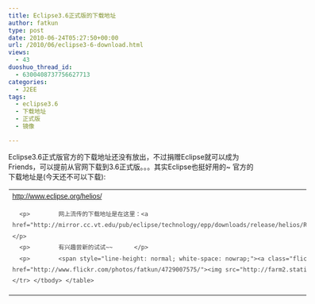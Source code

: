 ```yaml
---
title: Eclipse3.6正式版的下载地址
author: fatkun
type: post
date: 2010-06-24T05:27:50+00:00
url: /2010/06/eclipse3-6-download.html
views:
  - 43
duoshuo_thread_id:
  - 6300408737756627713
categories:
  - J2EE
tags:
  - eclipse3.6
  - 下载地址
  - 正式版
  - 镜像

---
```

Eclipse3.6正式版官方的下载地址还没有放出，不过捐赠Eclipse就可以成为Friends，可以提前从官网下载到3.6正式版。。。其实Eclipse也挺好用的~
官方的下载地址是(今天还不可以下载):
<table style="word-wrap: break-word; empty-cells: show; border-collapse: collapse; line-height: normal; width: 600px; table-layout: fixed; margin-left: 1px;" border="0" cellspacing="0" cellpadding="0">  <tr style="word-wrap: break-word; line-height: normal;">    <td id="postmessage_938" style="word-wrap: break-word; color: #444444; font: normal normal normal 12px/1.6em Verdana, Helvetica, Arial, sans-serif; line-height: 1.6em; font-size: 14px;">      <a href="http://www.eclipse.org/helios/">http://www.eclipse.org/helios/</a></p> 
      
      <p>        网上流传的下载地址是在这里：<a href="http://mirror.cc.vt.edu/pub/eclipse/technology/epp/downloads/release/helios/R/">http://mirror.cc.vt.edu/pub/eclipse/technology/epp/downloads/release/helios/R/</a>      </p>
      <p>        有兴趣尝新的试试~~      </p>
      <p>        <span style="line-height: normal; white-space: nowrap;"><a class="flickr-image alignnone" title="eclipse3.6" href="http://www.flickr.com/photos/fatkun/4729007575/"><img src="http://farm2.static.flickr.com/1253/4729007575_b9af417d4e_b.jpg" alt="eclipse3.6" /></a></span></td> </tr> </tbody> </table>